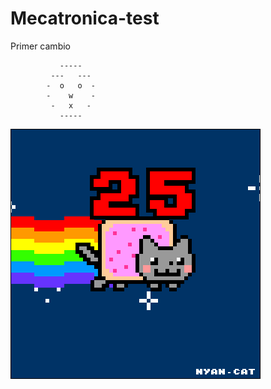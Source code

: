 # Mecatronica-test

Primer cambio

               -----
             ---   ---
            -  o   o  -
            -    w    -
             -   x   -
               -----

![](Ejercicio2-img1.gif)
